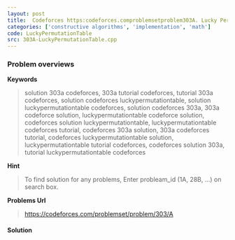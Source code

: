 ```yaml
---
layout: post
title:  Codeforces https:codeforces.comproblemsetproblem303A. Lucky Permutation Triple solution
categories: ['constructive algorithms', 'implementation', 'math']
code: LuckyPermutationTable
src: 303A-LuckyPermutationTable.cpp
---
```

### **Problem overviews**

**Keywords**
> solution 303a codeforces, 303a tutorial codeforces, tutorial 303a codeforces, solution codeforces luckypermutationtable, solution luckypermutationtable codeforces, solution codeforces 303a, 303a codeforce solution, luckypermutationtable codeforce solution, codeforces solution luckypermutationtable, luckypermutationtable codeforces tutorial, codeforces 303a solution, 303a codeforces tutorial, codeforces luckypermutationtable solution, luckypermutationtable tutorial codeforces, codeforces solution 303a, tutorial luckypermutationtable codeforces

**Hint**
> To find solution for any problems, Enter probleam_id (1A, 28B, ...) on search box. 

**Problems Url**
> https://codeforces.com/problemset/problem/303/A

#### **Solution**



